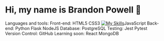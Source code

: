 # Hi, my name is Brandon Powell 👋

<!--
**Brandon-Powell25/Brandon-Powell25** is a ✨ _special_ ✨ repository because its `README.md` (this file) appears on your GitHub profile.

Here are some ideas to get you started:

- 🔭 I’m currently working on ...
- 🌱 I’m currently learning ...
- 👯 I’m looking to collaborate on ...
- 🤔 I’m looking for help with ...
- 💬 Ask me about ...
- 📫 How to reach me: ...
- 😄 Pronouns: ...
- ⚡ Fun fact: ...
-->


Languages and tools:
Front-end: HTML5 CSS3 [![My Skills](https://skills.thijs.gg/icons?i=js)](https://skills.thijs.gg)JavaScript
Back-end: Python Flask NodeJS
Database: PostgreSQL
Testing: Jest Pytest
Version Control: GitHub
Learning soon: React MongoDB
